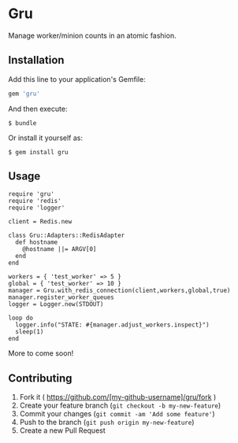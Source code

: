 # Gru

Manage worker/minion counts in an atomic fashion.


## Installation

Add this line to your application's Gemfile:

```ruby
gem 'gru'
```

And then execute:

    $ bundle

Or install it yourself as:

    $ gem install gru

## Usage

    require 'gru'
    require 'redis'
    require 'logger'

    client = Redis.new

    class Gru::Adapters::RedisAdapter
      def hostname
        @hostname ||= ARGV[0]
      end
    end

    workers = { 'test_worker' => 5 }
    global = { 'test_worker' => 10 }
    manager = Gru.with_redis_connection(client,workers,global,true)
    manager.register_worker_queues
    logger = Logger.new(STDOUT)

    loop do
      logger.info("STATE: #{manager.adjust_workers.inspect}")
      sleep(1)
    end

More to come soon!

## Contributing

1. Fork it ( https://github.com/[my-github-username]/gru/fork )
2. Create your feature branch (`git checkout -b my-new-feature`)
3. Commit your changes (`git commit -am 'Add some feature'`)
4. Push to the branch (`git push origin my-new-feature`)
5. Create a new Pull Request
